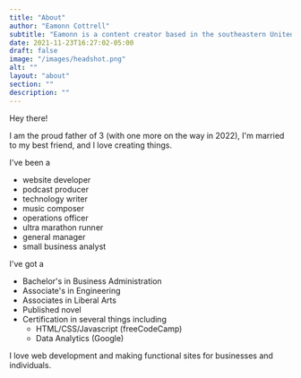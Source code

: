 ```yaml
---
title: "About"
author: "Eamonn Cottrell"
subtitle: "Eamonn is a content creator based in the southeastern United States. He loves web development, music creation and ultra running."
date: 2021-11-23T16:27:02-05:00
draft: false
image: "/images/headshot.png"
alt: ""
layout: "about"
section: ""
description: ""
---
```


Hey there!

I am the proud father of 3 (with one more on the way in 2022), I'm married to my best friend, and I love creating things.

I've been a
 
- website developer
- podcast producer
- technology writer
- music composer
- operations officer
- ultra marathon runner
- general manager
- small business analyst

I've got a

- Bachelor's in Business Administration
- Associate's in Engineering
- Associates in Liberal Arts
- Published novel
- Certification in several things including
    - HTML/CSS/Javascript (freeCodeCamp)
    - Data Analytics (Google)

I love web development and making functional sites for businesses and individuals.